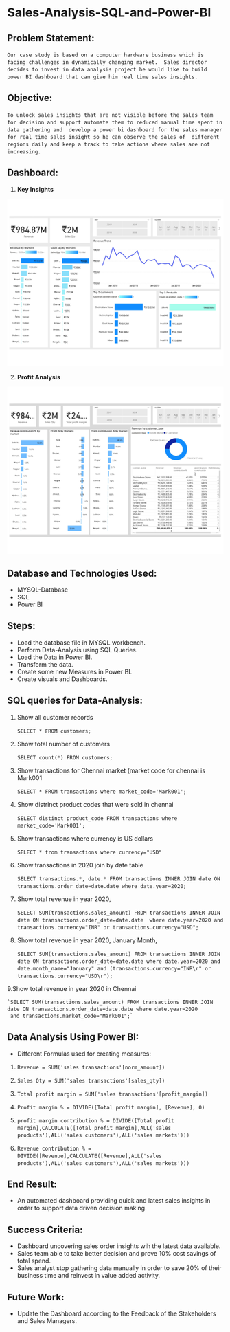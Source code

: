 # Sales-Analysis-SQL-and-Power-BI

## Problem Statement: 
`Our case study is based on a computer hardware business which is facing challenges in dynamically changing market. 
Sales director decides to invest in data analysis project he would like to build power BI dashboard that can give him real time sales insights.`

## Objective:
`To unlock sales insights that are not visible before the sales team for decision and support automate them to reduced manual time spent in data gathering and 
develop a power bi dashboard for the sales manager for real time sales insight so he can observe the sales of 
different regions daily and keep a track to take actions where sales are not increasing.`

## Dashboard:
1. **Key Insights**

<img src='Report/Key insights.jpg' width="700">

2. **Profit Analysis**

<img src='Report/Profit analysis.jpg' width="700">


## Database and Technologies Used:
* MYSQL-Database 
* SQL
* Power BI

## Steps:
* Load the database file in MYSQL workbench.
* Perform Data-Analysis using SQL Queries.
* Load the Data in Power BI.
* Transform the data.
* Create some new Measures in Power BI.
* Create visuals and Dashboards.

## SQL queries for Data-Analysis:

1. Show all customer records

    `SELECT * FROM customers;`
    

2. Show total number of customers

    `SELECT count(*) FROM customers;`


3. Show transactions for Chennai market (market code for chennai is Mark001

    `SELECT * FROM transactions where market_code='Mark001';`



4. Show distrinct product codes that were sold in chennai

    `SELECT distinct product_code FROM transactions where market_code='Mark001';`



5. Show transactions where currency is US dollars

    `SELECT * from transactions where currency="USD"`


6. Show transactions in 2020 join by date table

    `SELECT transactions.*, date.* FROM transactions INNER JOIN date ON transactions.order_date=date.date where date.year=2020;`
 
 
 7. Show total revenue in year 2020,

    `SELECT SUM(transactions.sales_amount) FROM transactions INNER JOIN date ON transactions.order_date=date.date 
     where date.year=2020 and transactions.currency="INR" or transactions.currency="USD";`


8. Show total revenue in year 2020, January Month,

    `SELECT SUM(transactions.sales_amount) FROM transactions INNER JOIN date ON transactions.order_date=date.date where date.year=2020 and 
     date.month_name="January" and (transactions.currency="INR\r" or transactions.currency="USD\r");`



9.Show total revenue in year 2020 in Chennai

    `SELECT SUM(transactions.sales_amount) FROM transactions INNER JOIN date ON transactions.order_date=date.date where date.year=2020
     and transactions.market_code="Mark001";`


## Data Analysis Using Power BI:

* Different Formulas used for creating measures:

1. `Revenue = SUM('sales transactions'[norm_amount])`

2. `Sales Qty = SUM('sales transactions'[sales_qty])`

3. `Total profit margin = SUM('sales transactions'[profit_margin])`

4. `Profit margin % = DIVIDE([Total profit margin], [Revenue], 0)`

5. `profit margin contribution % = DIVIDE([Total profit margin],CALCULATE([Total profit margin],ALL('sales products'),ALL('sales customers'),ALL('sales markets')))`

6. `Revenue contribution % = DIVIDE([Revenue],CALCULATE([Revenue],ALL('sales products'),ALL('sales customers'),ALL('sales markets')))`


## End Result:
* An automated dashboard providing quick and latest sales insights in order to support data driven decision making.

## Success Criteria:
*	Dashboard uncovering sales order insights wih the latest data available.
*	Sales team able to take better decision and prove 10% cost savings of total spend.
*	Sales analyst stop gathering data manually in order to save 20% of their business time and reinvest in value added activity.

## Future Work:
* Update the Dashboard according to the Feedback of the Stakeholders and Sales Managers.

